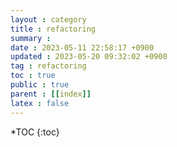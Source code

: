 ```yaml
---
layout : category
title : refactoring
summary :
date : 2023-05-11 22:58:17 +0900
updated : 2023-05-20 09:32:02 +0900
tag : refactoring
toc : true
public : true
parent : [[index]]
latex : false
---
```


*TOC
{:toc}

